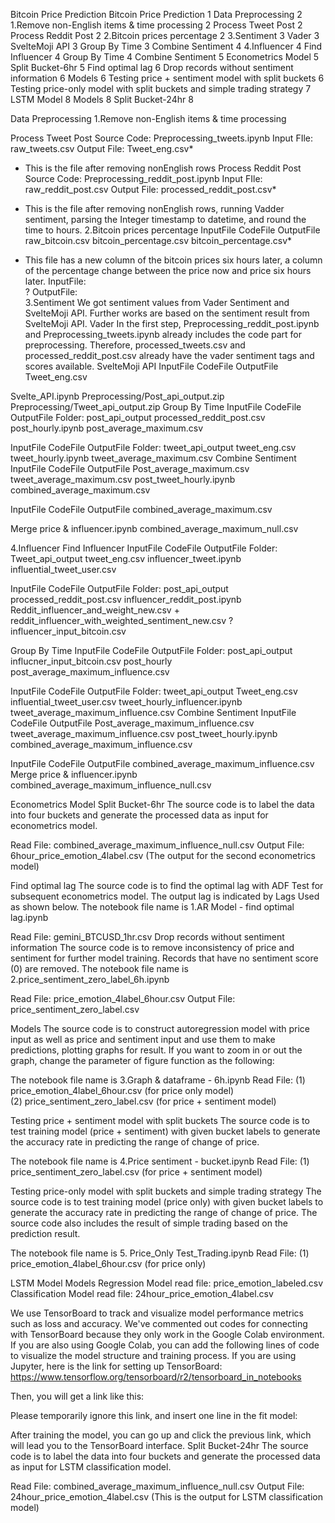 Bitcoin Price Prediction
Bitcoin Price Prediction	1
Data Preprocessing	2
1.Remove non-English items & time processing	2
Process Tweet Post	2
Process Reddit Post	2
2.Bitcoin prices percentage	2
3.Sentiment	3
Vader	3
SvelteMoji API	3
Group By Time	3
Combine Sentiment	4
4.Influencer	4
Find Influencer	4
Group By Time	4
Combine Sentiment	5
Econometrics Model	5
Split Bucket-6hr	5
Find optimal lag	6
Drop records without sentiment information	6
Models	6
Testing price + sentiment model with split buckets	6
Testing price-only model with split buckets and simple trading strategy	7
LSTM Model	8
Models	8
Split Bucket-24hr	8




Data Preprocessing
1.Remove non-English items & time processing

Process Tweet Post
Source Code: Preprocessing_tweets.ipynb
Input FIle: raw_tweets.csv 
Output File: Tweet_eng.csv*
* This is the file after removing nonEnglish rows
Process Reddit Post
Source Code: Preprocessing_reddit_post.ipynb
Input FIle: raw_reddit_post.csv
Output File: processed_reddit_post.csv*

* This is the file after removing nonEnglish rows, running Vadder sentiment, parsing the Integer timestamp to datetime, and round the time to hours.
2.Bitcoin prices percentage
InputFileCodeFileOutputFileraw_bitcoin.csvbitcoin_percentage.csvbitcoin_percentage.csv** This file has a new column of the bitcoin prices six hours later, a column of the percentage change between the price now and price six hours later.
InputFile:  
?
OutputFile:  
3.Sentiment
We got sentiment values from Vader Sentiment and SvelteMoji API. Further works are based on the sentiment result from SvelteMoji API.
Vader
In the first step, Preprocessing_reddit_post.ipynb and Preprocessing_tweets.ipynb already includes the code part for preprocessing. Therefore, processed_tweets.csv and processed_reddit_post.csv already have the vader sentiment tags and scores available.
SvelteMoji API
InputFileCodeFileOutputFileTweet_eng.csv
Svelte_API.ipynbPreprocessing/Post_api_output.zip
Preprocessing/Tweet_api_output.zipGroup By Time
InputFileCodeFileOutputFileFolder: post_api_output
processed_reddit_post.csvpost_hourly.ipynbpost_average_maximum.csv
InputFileCodeFileOutputFileFolder: tweet_api_output
tweet_eng.csvtweet_hourly.ipynbtweet_average_maximum.csvCombine Sentiment
InputFileCodeFileOutputFilePost_average_maximum.csv
tweet_average_maximum.csvpost_tweet_hourly.ipynbcombined_average_maximum.csv
InputFileCodeFileOutputFilecombined_average_maximum.csv
Merge price & influencer.ipynbcombined_average_maximum_null.csv
4.Influencer
Find Influencer
InputFileCodeFileOutputFileFolder: Tweet_api_output
tweet_eng.csvinfluencer_tweet.ipynbinfluential_tweet_user.csv
InputFileCodeFileOutputFileFolder:
post_api_output
processed_reddit_post.csvinfluencer_reddit_post.ipynbReddit_influencer_and_weight_new.csv + reddit_influencer_with_weighted_sentiment_new.csv
? influencer_input_bitcoin.csv
Group By Time
InputFileCodeFileOutputFileFolder: post_api_output
influcner_input_bitcoin.csvpost_hourlypost_average_maximum_influence.csv
InputFileCodeFileOutputFileFolder: tweet_api_output
Tweet_eng.csv
influential_tweet_user.csvtweet_hourly_influencer.ipynbtweet_average_maximum_influence.csvCombine Sentiment
InputFileCodeFileOutputFilePost_average_maximum_influence.csv
tweet_average_maximum_influence.csvpost_tweet_hourly.ipynbcombined_average_maximum_influence.csv
InputFileCodeFileOutputFilecombined_average_maximum_influence.csvMerge price & influencer.ipynbcombined_average_maximum_influence_null.csv

Econometrics Model
Split Bucket-6hr
The source code is to label the data into four buckets and generate the processed data as input for econometrics model.

Read File: combined_average_maximum_influence_null.csv
Output File: 6hour_price_emotion_4label.csv (The output for the second econometrics model)

Find optimal lag
The source code is to find the optimal lag with ADF Test for subsequent econometrics model. The output lag is indicated by Lags Used as shown below. The notebook file name is 1.AR Model - find optimal lag.ipynb



Read File: gemini_BTCUSD_1hr.csv
Drop records without sentiment information
The source code is to remove inconsistency of price and sentiment for further model training. Records that have no sentiment score (0) are removed. The notebook file name is 2.price_sentiment_zero_label_6h.ipynb

Read File: price_emotion_4label_6hour.csv
Output File: price_sentiment_zero_label.csv 

Models
The source code is to construct autoregression model with price input as well as price and sentiment input and use them to make predictions, plotting graphs for result. If you want to zoom in or out the graph, change the parameter of figure function as the following:

 The notebook file name is 3.Graph & dataframe - 6h.ipynb
 Read File: (1)  price_emotion_4label_6hour.csv (for price only model)	
                 (2)  price_sentiment_zero_label.csv (for price + sentiment model)


Testing price + sentiment model with split buckets
The source code is to test training model (price + sentiment) with given bucket labels to generate the accuracy rate in predicting the range of change of price. 

 The notebook file name is 4.Price sentiment - bucket.ipynb
 Read File:	(1) price_sentiment_zero_label.csv (for price + sentiment model)


Testing price-only model with split buckets and simple trading strategy
The source code is to test training model (price only) with given bucket labels to generate the accuracy rate in predicting the range of change of price. The source code also includes the result of simple trading based on the prediction result. 

 The notebook file name is 5. Price_Only Test_Trading.ipynb
 Read File:	(1) price_emotion_4label_6hour.csv (for price only)










LSTM Model
Models
Regression Model read file: price_emotion_labeled.csv 
Classification Model read file: 24hour_price_emotion_4label.csv

We use TensorBoard to track and visualize model performance metrics such as loss and accuracy. We've commented out codes for connecting with TensorBoard because they only work in the Google Colab environment. If you are also using Google Colab, you can add the following lines of code to visualize the model structure and training process. If you are using Jupyter, here is the link for setting up TensorBoard: https://www.tensorflow.org/tensorboard/r2/tensorboard_in_notebooks


Then, you will get a link like this:

Please temporarily ignore this link, and insert one line in the fit model:


After training the model, you can go up and click the previous link, which will lead you to the TensorBoard interface.
Split Bucket-24hr
The source code is to label the data into four buckets and generate the processed data as input for LSTM classification model.

Read File: combined_average_maximum_influence_null.csv
Output File: 24hour_price_emotion_4label.csv (This is the output for LSTM classification model)

